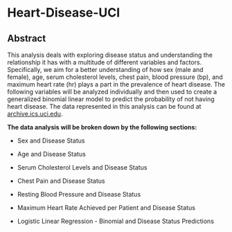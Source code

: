 # Heart-Disease-UCI

## Abstract

This analysis deals with exploring disease status and understanding the relationship it has with a multitude of different variables and factors. Specifically, we aim for a better understanding of how sex (male and female), age, serum cholesterol levels, chest pain, blood pressure (bp), and maximum heart rate (hr) plays a part in the prevalence of heart disease. The following variables will be analyzed individually and then used to create a generalized binomial linear model to predict the probability of not having heart disease. The data represented in this analysis can be found at [archive.ics.uci.edu](https://archive.ics.uci.edu/ml/datasets/heart+Disease).

**The data analysis will be broken down by the following sections:**

* Sex and Disease Status

* Age and Disease Status

* Serum Cholesterol Levels and Disease Status

* Chest Pain and Disease Status

* Resting Blood Pressure and Disease Status

* Maximum Heart Rate Achieved per Patient and Disease Status

* Logistic Linear Regression - Binomial and Disease Status Predictions